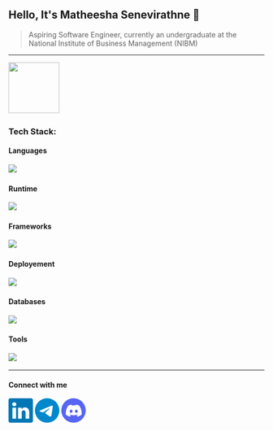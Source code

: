 ## Hello, It's Matheesha Senevirathne 👋

> Aspiring Software Engineer, currently an undergraduate at the National Institute of Business Management (NIBM)

---

<img src='https://tenor.com/view/ghostedvpn-hacker-cat-bongo-cat-keyboard-cat-hacker-gif-4373606555250453292.gif' height=100px width=100px>

### Tech Stack:

<!-- <table>
  <tr>
    <td> -->
      
#### Languages
<a href="https://skillicons.dev">
<img src='https://skillicons.dev/icons?i=html,css,js,java,cs,c,php,ts' height=40px height=40px>
</a>
    </td>
    <td>
      
#### Runtime
<a href="https://skillicons.dev">
  <img src='https://skillicons.dev/icons?i=nodejs,deno' height=40px height=40px>
</a>
    </td>
  </tr>
  <tr>
    <td>
      
#### Frameworks
<a href="https://skillicons.dev">
  <img src='https://skillicons.dev/icons?i=dotnet,express,react,tailwind' height=40px height=40px>
</a>
    </td>
    <td>
      
#### Deployement
<a href="https://skillicons.dev">
  <img src='https://skillicons.dev/icons?i=netlify,vercel' height=40px height=40px>
</a>
    </td>
  </tr>
  <tr>
    <td>
      
#### Databases
<a href="https://skillicons.dev">
  <img src='https://skillicons.dev/icons?i=firebase,supabase,postgres,mysql' height=40px height=40px>
</a>
    </td>
    <td>
      
#### Tools
<a href="https://skillicons.dev">
  <img src='https://skillicons.dev/icons?i=npm,vite,git,github,figma' height=40px height=40px>
</a>
    </td>
  </tr>
</table>

---

#### Connect with me
[![LinkedIn](https://raw.githubusercontent.com/CLorant/readme-social-icons/main/medium/filled/linkedin.svg)](https://linkedin.com/in/matheesha-ls)
[![Telegram](https://raw.githubusercontent.com/CLorant/readme-social-icons/main/medium/filled/telegram.svg)](https://t.me/ItsMatheesha)
[![WhatsApp](https://raw.githubusercontent.com/CLorant/readme-social-icons/main/medium/filled/discord.svg)](https://discord.com/users/itsmatheesha)
